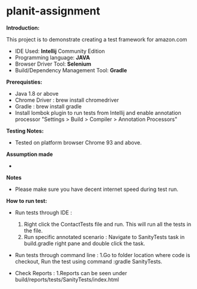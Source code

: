 # planit-assignment

**Introduction:**

This project is to demonstrate creating a test framework for amazon.com
* IDE Used: **Intellij** Community Edition
* Programming language: **JAVA**
* Browser Driver Tool: **Selenium**
* Build/Dependency Management Tool: **Gradle**

**Prerequisties:**

* Java 1.8 or above
* Chrome Driver : brew install chromedriver
* Gradle : brew install gradle
* Install lombok plugin to run tests from Intellij and enable annotation processor
  "Settings > Build > Compiler > Annotation Processors"


**Testing Notes:**

* Tested on platform browser Chrome 93 and above.

**Assumption made**

*

**Notes**

* Please make sure you have decent internet speed during test run.

**How to run test:**

* Run tests through IDE :
  1. Right click the ContactTests file and run. This will run all the tests in the file.
  2. Run specific annotated scenario : Navigate to SanityTests task in build.gradle right pane and double click the task.

* Run tests through command line :
  1.Go to folder location where code is checkout, Run the test using command :gradle SanityTests.
* Check Reports :
  1.Reports can be seen under build/reports/tests/SanityTests/index.html